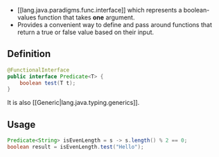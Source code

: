 
- [[lang.java.paradigms.func.interface]] which represents a boolean-values function that takes **one** argument.
- Provides a convenient way to define and pass around functions that return a true or false value based on their input.

## Definition

```java
@FunctionalInterface
public interface Predicate<T> {
    boolean test(T t);
}
```

It is also [[Generic|lang.java.typing.generics]].

## Usage

```java
Predicate<String> isEvenLength = s -> s.length() % 2 == 0;
boolean result = isEvenLength.test("Hello");
```